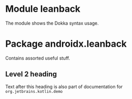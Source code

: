 # Module leanback

The module shows the Dokka syntax usage.

# Package androidx.leanback

Contains assorted useful stuff.

## Level 2 heading

Text after this heading is also part of documentation for `org.jetbrains.kotlin.demo`
